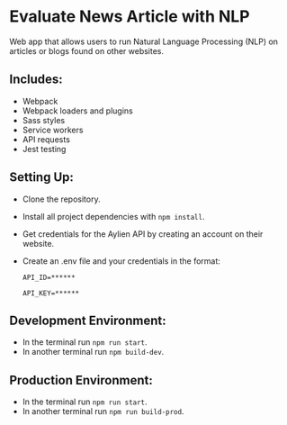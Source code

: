# Evaluate News Article with NLP
Web app that allows users to run Natural Language Processing (NLP) on articles or blogs found on other websites. 

## Includes:
- Webpack
- Webpack loaders and plugins
- Sass styles
- Service workers
- API requests
- Jest testing

## Setting Up:
- Clone the repository.
- Install all project dependencies with `npm install`.
- Get credentials for the Aylien API by creating an account on their website.
- Create an .env file and your credentials in the format:

  `API_ID=******`
  
  `API_KEY=******`

## Development Environment:
- In the terminal run `npm run start`.
- In another terminal run `npm build-dev`.

## Production Environment:
- In the terminal run `npm run start`.
- In another terminal run `npm run build-prod`.